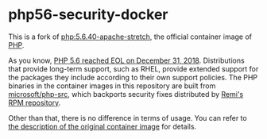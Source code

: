# php56-security-docker

This is a fork of [php:5.6.40-apache-stretch](https://github.com/docker-library/php/tree/ecd7dcc69c76f0e582c2274ecb90dcb7264e245c/5.6/stretch/apache), the official container image of [PHP](https://hub.docker.com/_/php/).

As you know, [PHP 5.6 reached EOL on December 31, 2018](https://www.php.net/eol.php). Distributions that provide long-term support, such as RHEL, provide extended support for the packages they include according to their own support policies. The PHP binaries in the container images in this repository are built from [microsoft/php-src](https://github.com/microsoft/php-src/tree/PHP-5.6-security-backports), which backports security fixes distributed by [Remi's RPM repository](https://rpms.remirepo.net/enterprise/7/php56/x86_64/repoview/).

Other than that, there is no difference in terms of usage. You can refer to [the description of the original container image](https://hub.docker.com/_/php/) for details.
